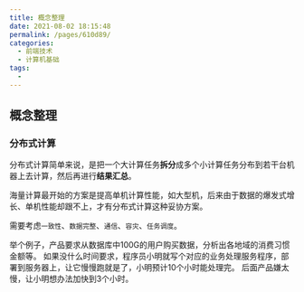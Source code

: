 ```yaml
---
title: 概念整理
date: 2021-08-02 18:15:48
permalink: /pages/610d89/
categories:
  - 前端技术
  - 计算机基础
tags:
  - 
---
```

## 概念整理

### 分布式计算

分布式计算简单来说，是把一个大计算任务**拆分**成多个小计算任务分布到若干台机器上去计算，然后再进行**结果汇总**。

海量计算最开始的方案是提高单机计算性能，如大型机，后来由于数据的爆发式增长、单机性能却跟不上，才有分布式计算这种妥协方案。

需要考虑`一致性`、`数据完整`、`通信`、`容灾`、`任务调度`。

举个例子，产品要求从数据库中100G的用户购买数据，分析出各地域的消费习惯金额等。 如果没什么时间要求，程序员小明就写个对应的业务处理服务程序，部署到服务器上，让它慢慢跑就是了，小明预计10个小时能处理完。 后面产品嫌太慢，让小明想办法加快到3个小时。
